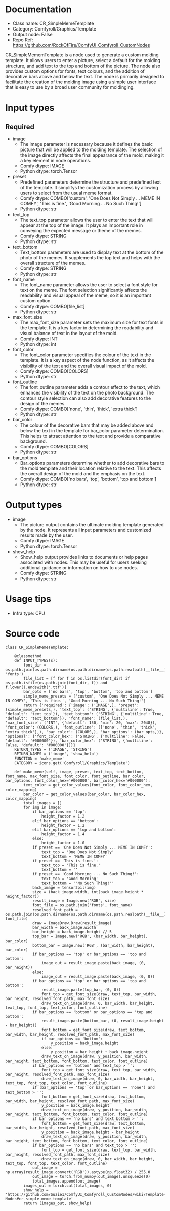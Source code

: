 # Documentation
- Class name: CR_SimpleMemeTemplate
- Category: Comfyroll/Graphics/Template
- Output node: False
- Repo Ref: https://github.com/RockOfFire/ComfyUI_Comfyroll_CustomNodes

CR_SimpleMememTemplate is a node used to generate a custom molding template. It allows users to enter a picture, select a default for the molding structure, and add text to the top and bottom of the picture. The node also provides custom options for fonts, text colours, and the addition of decorative bars above and below the text. The node is primarily designed to facilitate the creation of the molding image using a simple user interface that is easy to use by a broad user community for moldinging.

# Input types
## Required
- image
    - The image parameter is necessary because it defines the basic picture that will be applied to the molding template. The selection of the image directly affects the final appearance of the mold, making it a key element in node operations.
    - Comfy dtype: IMAGE
    - Python dtype: torch.Tensor
- preset
    - Predefined parameters determine the structure and predefined text of the template. It simplifys the customization process by allowing users to select from the usual meme format.
    - Comfy dtype: COMBO['custom', 'One Does Not Simply ... MEME IN COMFY', 'This is fine.', 'Good Morning ... No Such Thing!']
    - Python dtype: str
- text_top
    - The text_top parameter allows the user to enter the text that will appear at the top of the image. It plays an important role in conveying the expected message or theme of the memes.
    - Comfy dtype: STRING
    - Python dtype: str
- text_bottom
    - Text_bottom parameters are used to display text at the bottom of the photo of the memes. It supplements the top text and helps with the overall structure of the memes.
    - Comfy dtype: STRING
    - Python dtype: str
- font_name
    - The font_name parameter allows the user to select a font style for text on the meme. The font selection significantly affects the readability and visual appeal of the meme, so it is an important custom option.
    - Comfy dtype: COMBO[file_list]
    - Python dtype: str
- max_font_size
    - The max_font_size parameter sets the maximum size for text fonts in the template. It is a key factor in determining the readability and visual balance of text in the layout of the mold.
    - Comfy dtype: INT
    - Python dtype: int
- font_color
    - The font_color parameter specifies the colour of the text in the template. It is a key aspect of the node function, as it affects the visibility of the text and the overall visual impact of the mold.
    - Comfy dtype: COMBO[COLORS]
    - Python dtype: str
- font_outline
    - The font_outline parameter adds a contour effect to the text, which enhances the visibility of the text on the photo background. The contour style selection can also add decorative features to the design of the memes.
    - Comfy dtype: COMBO['none', 'thin', 'thick', 'extra thick']
    - Python dtype: str
- bar_color
    - The colour of the decorative bars that may be added above and below the text in the template for bar_color parameter determination. This helps to attract attention to the text and provide a comparative background.
    - Comfy dtype: COMBO[COLORS]
    - Python dtype: str
- bar_options
    - Bar_options parameters determine whether to add decorative bars to the mold template and their location relative to the text. This affects the overall design of the mold and the emphasis on the text.
    - Comfy dtype: COMBO['no bars', 'top', 'bottom', 'top and bottom']
    - Python dtype: str

# Output types
- image
    - The picture output contains the ultimate molding template generated by the node. It represents all input parameters and customized results made by the user.
    - Comfy dtype: IMAGE
    - Python dtype: torch.Tensor
- show_help
    - Show_help output provides links to documents or help pages associated with nodes. This may be useful for users seeking additional guidance or information on how to use nodes.
    - Comfy dtype: STRING
    - Python dtype: str

# Usage tips
- Infra type: CPU

# Source code
```
class CR_SimpleMemeTemplate:

    @classmethod
    def INPUT_TYPES(s):
        font_dir = os.path.join(os.path.dirname(os.path.dirname(os.path.realpath(__file__))), 'fonts')
        file_list = [f for f in os.listdir(font_dir) if os.path.isfile(os.path.join(font_dir, f)) and f.lower().endswith('.ttf')]
        bar_opts = ['no bars', 'top', 'bottom', 'top and bottom']
        simple_meme_presets = ['custom', 'One Does Not Simply ... MEME IN COMFY', 'This is fine.', 'Good Morning ... No Such Thing!']
        return {'required': {'image': ('IMAGE',), 'preset': (simple_meme_presets,), 'text_top': ('STRING', {'multiline': True, 'default': 'text_top'}), 'text_bottom': ('STRING', {'multiline': True, 'default': 'text_bottom'}), 'font_name': (file_list,), 'max_font_size': ('INT', {'default': 150, 'min': 20, 'max': 2048}), 'font_color': (COLORS,), 'font_outline': (['none', 'thin', 'thick', 'extra thick'],), 'bar_color': (COLORS,), 'bar_options': (bar_opts,)}, 'optional': {'font_color_hex': ('STRING', {'multiline': False, 'default': '#000000'}), 'bar_color_hex': ('STRING', {'multiline': False, 'default': '#000000'})}}
    RETURN_TYPES = ('IMAGE', 'STRING')
    RETURN_NAMES = ('image', 'show_help')
    FUNCTION = 'make_meme'
    CATEGORY = icons.get('Comfyroll/Graphics/Template')

    def make_meme(self, image, preset, text_top, text_bottom, font_name, max_font_size, font_color, font_outline, bar_color, bar_options, font_color_hex='#000000', bar_color_hex='#000000'):
        text_color = get_color_values(font_color, font_color_hex, color_mapping)
        bar_color = get_color_values(bar_color, bar_color_hex, color_mapping)
        total_images = []
        for img in image:
            if bar_options == 'top':
                height_factor = 1.2
            elif bar_options == 'bottom':
                height_factor = 1.2
            elif bar_options == 'top and bottom':
                height_factor = 1.4
            else:
                height_factor = 1.0
            if preset == 'One Does Not Simply ... MEME IN COMFY':
                text_top = 'One Does Not Simply'
                text_bottom = 'MEME IN COMFY'
            if preset == 'This is fine.':
                text_top = 'This is fine.'
                text_bottom = ''
            if preset == 'Good Morning ... No Such Thing!':
                text_top = 'Good Morning'
                text_bottom = '"No Such Thing!"'
            back_image = tensor2pil(img)
            size = (back_image.width, int(back_image.height * height_factor))
            result_image = Image.new('RGB', size)
            font_file = os.path.join('fonts', font_name)
            resolved_font_path = os.path.join(os.path.dirname(os.path.dirname(os.path.realpath(__file__))), font_file)
            draw = ImageDraw.Draw(result_image)
            bar_width = back_image.width
            bar_height = back_image.height // 5
            top_bar = Image.new('RGB', (bar_width, bar_height), bar_color)
            bottom_bar = Image.new('RGB', (bar_width, bar_height), bar_color)
            if bar_options == 'top' or bar_options == 'top and bottom':
                image_out = result_image.paste(back_image, (0, bar_height))
            else:
                image_out = result_image.paste(back_image, (0, 0))
            if bar_options == 'top' or bar_options == 'top and bottom':
                result_image.paste(top_bar, (0, 0))
                font_top = get_font_size(draw, text_top, bar_width, bar_height, resolved_font_path, max_font_size)
                draw_text_on_image(draw, 0, bar_width, bar_height, text_top, font_top, text_color, font_outline)
            if bar_options == 'bottom' or bar_options == 'top and bottom':
                result_image.paste(bottom_bar, (0, result_image.height - bar_height))
                font_bottom = get_font_size(draw, text_bottom, bar_width, bar_height, resolved_font_path, max_font_size)
                if bar_options == 'bottom':
                    y_position = back_image.height
                else:
                    y_position = bar_height + back_image.height
                draw_text_on_image(draw, y_position, bar_width, bar_height, text_bottom, font_bottom, text_color, font_outline)
            if bar_options == 'bottom' and text_top > '':
                font_top = get_font_size(draw, text_top, bar_width, bar_height, resolved_font_path, max_font_size)
                draw_text_on_image(draw, 0, bar_width, bar_height, text_top, font_top, text_color, font_outline)
            if (bar_options == 'top' or bar_options == 'none') and text_bottom > '':
                font_bottom = get_font_size(draw, text_bottom, bar_width, bar_height, resolved_font_path, max_font_size)
                y_position = back_image.height
                draw_text_on_image(draw, y_position, bar_width, bar_height, text_bottom, font_bottom, text_color, font_outline)
            if bar_options == 'no bars' and text_bottom > '':
                font_bottom = get_font_size(draw, text_bottom, bar_width, bar_height, resolved_font_path, max_font_size)
                y_position = back_image.height - bar_height
                draw_text_on_image(draw, y_position, bar_width, bar_height, text_bottom, font_bottom, text_color, font_outline)
            if bar_options == 'no bars' and text_top > '':
                font_top = get_font_size(draw, text_top, bar_width, bar_height, resolved_font_path, max_font_size)
                draw_text_on_image(draw, 0, bar_width, bar_height, text_top, font_top, text_color, font_outline)
            out_image = np.array(result_image.convert('RGB')).astype(np.float32) / 255.0
            out_image = torch.from_numpy(out_image).unsqueeze(0)
            total_images.append(out_image)
        images_out = torch.cat(total_images, 0)
        show_help = 'https://github.com/Suzie1/ComfyUI_Comfyroll_CustomNodes/wiki/Template-Nodes#cr-simple-meme-template'
        return (images_out, show_help)
```